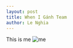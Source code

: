 ```yaml
---
layout: post
title: When I Gánh Team
author: Le Nghia
---
```

This is me
![me](https://lenghia-cn8.github.io/blog/img/Me.jpg)

